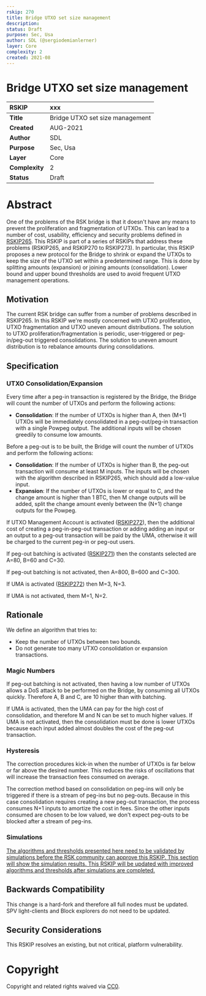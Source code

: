 ```yaml
---
rskip: 270
title: Bridge UTXO set size management
description: 
status: Draft
purpose: Sec, Usa
author: SDL (@sergiodemianlerner)
layer: Core
complexity: 2
created: 2021-08
---
```

# Bridge UTXO set size management


|RSKIP          | xxx |
| :------------ |:-------------|
|**Title**      |Bridge UTXO set size management|
|**Created**    |AUG-2021 |
|**Author**     | SDL |
|**Purpose**    |Sec, Usa |
|**Layer**      |Core |
|**Complexity** |2 |
|**Status**     |Draft |

#  **Abstract**

One of the problems of the RSK bridge is that it doesn't have any means to prevent the proliferation and fragmentation of UTXOs. This can lead to a number of cost, usability, efficiency and security problems defined in [RSKIP265](https://github.com/rsksmart/RSKIPs/blob/master/IPs/RSKIP265.md). This RSKIP is part of a series of RSKIPs that address these problems (RSKIP265, and RSKIP270 to RSKIP273). In particular, this RSKIP proposes a new protocol for the Bridge to shrink or expand the UTXOs to keep the size of the UTXO set within a predetermined range. This is done by splitting amounts (expansion) or joining amounts (consolidation). Lower bound and upper bound thresholds are used to avoid frequent UTXO management operations. 

## Motivation

The current RSK bridge can suffer from a number of problems described in RSKIP265. In this RSKIP we're mostly concerned with UTXO proliferation,  UTXO fragmentation and  UTXO uneven amount distributions.
The solution to UTXO proliferation/fragmentation is periodic, user-triggered or peg-in/peg-out triggered consolidations.
The solution to uneven amount distribution is to rebalance amounts during consolidations.

## Specification

### UTXO Consolidation/Expansion

Every time after a peg-in transaction is registered by the Bridge, the Bridge will count the number of UTXOs and perform the following actions:

* **Consolidation**: If the number of UTXOs is higher than A, then (M+1) UTXOs will be immediately consolidated in a peg-out/peg-in transaction with a single Powpeg output. The additional inputs will be chosen greedily to consume low amounts.

Before a peg-out is to be built, the Bridge will count the number of UTXOs and perform the following actions:

* **Consolidation**: If the number of UTXOs is higher than B, the peg-out transaction will consume at least M inputs. The inputs will be chosen with the algorithm described in RSKIP265, which should add a low-value input. 
* **Expansion**: If the number of UTXOs is lower or equal to C, and the change amount is higher than 1 BTC, then M change outputs will be added, split the change amount evenly between the (N+1) change outputs for the Powpeg. 

If UTXO Management Account is activated ([RSKIP272](https://github.com/rsksmart/RSKIPs/blob/master/IPs/RSKIP272.md)), then the additional cost of creating a peg-in-peg-out transaction or adding adding an input or an output to a peg-out transaction will be paid by the UMA, otherwise it will be charged to the current peg-in or peg-out users.

If peg-out batching is activated ([RSKIP271](https://github.com/rsksmart/RSKIPs/blob/master/IPs/RSKIP271.md)) then the constants selected are A=80, B=60 and C=30. 

If peg-out batching is not activated, then A=800, B=600 and C=300.

If UMA is activated ([RSKIP272](https://github.com/rsksmart/RSKIPs/blob/master/IPs/RSKIP272.md)) then M=3, N=3.

If UMA is not activated, them M=1, N=2.


## Rationale

We define an algorithm that tries to:

- Keep the number of UTXOs between two bounds. 
- Do not generate too many  UTXO consolidation or expansion transactions. 

### Magic Numbers

If peg-out batching is not activated, then having a low number of UTXOs allows a DoS attack to be performed on the Bridge, by consuming all UTXOs quickly. Therefore A, B and C, are 10 higher than with batching.

If UMA is activated, then the UMA can pay for the high cost of consolidation, and therefore M and N can be set to much higher values. If UMA is not activated, then the consolidation must be done is lower UTXOs because each input added almost doubles the cost of the peg-out transaction.

### Hysteresis

The correction procedures kick-in when the number of UTXOs is far below or far above the desired number. This reduces the risks of oscillations that will increase the transaction fees consumed on average. 

The correction method based on consolidation on peg-ins will only be triggered if there is a stream of peg-ins but no peg-outs. Because in this case consolidation requires creating a new peg-out transaction, the process consumes N+1 inputs to amortize the cost in fees. Since the other inputs consumed are chosen to be low valued, we don't expect peg-outs to be blocked after a stream of peg-ins.

### Simulations

<u>The algorithms and thresholds presented here need to be validated by simulations before the RSK community can approve this RSKIP. This section will show the simulation results. This RSKIP will be updated with improved algorithms and thresholds after simulations are completed.</u>



## Backwards Compatibility

This change is a hard-fork and therefore all full nodes must be updated. SPV light-clients and Block explorers do not need to be updated. 

## Security Considerations

This RSKIP resolves an existing, but not critical, platform vulnerability.


# **Copyright**

Copyright and related rights waived via [CC0](https://creativecommons.org/publicdomain/zero/1.0/).

